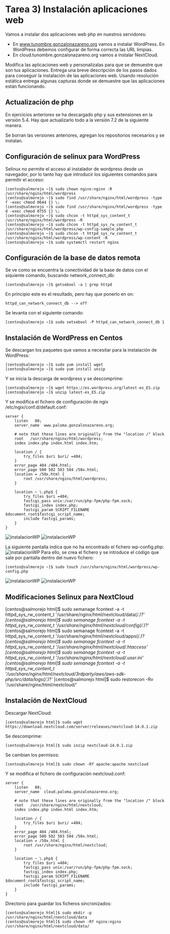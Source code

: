 # Tarea 3) Instalación aplicaciones web

Vamos a instalar dos aplicaciones web php en nuestros servidores:
- En www.tunombre.gonzalonazareno.org vamos a instalar WordPress. En WordPress debemos configurar de forma correcta las URL limpias.
- En cloud.tunombre.gonzalonazareno.org vamos a instalar NextCloud.

Modifica las aplicaciones web y personalizalas para que se demuestre que son tus aplicaciones. Entrega una breve descripción de los pasos dados para conseguir la instalación de las aplicaciones web. Usando resolución estática entrega algunas capturas donde se demuestre que las aplicaciones están funcionando.

## Actualización de php
En ejercicios anteriores se ha descargado php y sus extensiones en la versión 5.4. Hay que actualizarlo todo a la versión 7.2 de la siguiente manera.

Se borran las versiones anteriores, agregan los repositorios necesarios y se instalan.


## Configuración de selinux para WordPress
Selinux no permite el acceso al instalador de wordpress desde un navegador, por lo tanto hay que introducir los siguientes comandos para permitir el acceso:
~~~
[centos@salmorejo ~]$ sudo chown nginx:nginx -R /usr/share/nginx/html/wordpress
[centos@salmorejo ~]$ sudo find /usr/share/nginx/html/wordpress -type f -exec chmod 0644 {} \;
[centos@salmorejo ~]$ sudo find /usr/share/nginx/html/wordpress -type d -exec chmod 0755 {} \;
[centos@salmorejo ~]$ sudo chcon -t httpd_sys_content_t /usr/share/nginx/html/wordpress -R
[centos@salmorejo ~]$ sudo chcon -t httpd_sys_rw_content_t /usr/share/nginx/html/wordpress/wp-config-sample.php 
[centos@salmorejo ~]$ sudo chcon -t httpd_sys_rw_content_t /usr/share/nginx/html/wordpress/wp-content -R
[centos@salmorejo ~]$ sudo systemctl restart nginx
~~~


## Configuración de la base de datos remota
Se ve como se encuentra la conectividad de la base de datos con el siquiente comando, buscando network_connect_db:
~~~
[centos@salmorejo ~]$ getsebool -a | grep httpd
~~~

En principio este es el resultado, pero hay que ponerlo en on:
~~~ 
httpd_can_network_connect_db --> off
~~~

Se levanta con el siguiente comando:
~~~
[centos@salmorejo ~]$ sudo setsebool -P httpd_can_network_connect_db 1
~~~


## Instalación de WordPress en Centos
Se descargan los paquetes que vamos a necesitar para la instalación de WordPress:
~~~
[centos@salmorejo ~]$ sudo yum install wget
[centos@salmorejo ~]$ sudo yum install unzip
~~~

Y se inicia la descarga de wordpress y se descomprime:
~~~
[centos@salmorejo ~]$ wget https://es.wordpress.org/latest-es_ES.zip
[centos@salmorejo ~]$ unzip latest-es_ES.zip 
~~~

Y se modifica el fichero de configuración de ngix /etc/ngix/conf.d/default.conf:
~~~
server {
    listen	 80;
    server_name  www.paloma.gonzalonazareno.org;

    # note that these lines are originally from the "location /" block
    root   /usr/share/nginx/html/wordpress;
    index index.php index.html index.htm;

    location / {
        try_files $uri $uri/ =404;
    }
    error_page 404 /404.html;
    error_page 500 502 503 504 /50x.html;
    location = /50x.html {
        root /usr/share/nginx/html/wordpress;
    }

    location ~ \.php$ {
        try_files $uri =404;
        fastcgi_pass unix:/var/run/php-fpm/php-fpm.sock;
        fastcgi_index index.php;
        fastcgi_param SCRIPT_FILENAME $document_root$fastcgi_script_name;
        include fastcgi_params;
    }
}
~~~

![instalacionWP](aimg.png)
![instalacionWP](bimg.png)

La siguiente pantalla indica que no ha encontrado el fichero wp-config.php:
![instalacionWP](bimg.png)
Para ello, se crea el fichero y se introduce el código que sale por pantalla dentro del nuevo fichero:
~~~
[centos@salmorejo ~]$ sudo touch /usr/share/nginx/html/wordpress/wp-config.php
~~~
![instalacionWP](cimg.png)
![instalacionWP](dimg.png)


## Modificaciones Selinux para NextCloud

[centos@salmorejo html]$ sudo semanage fcontext -a -t httpd_sys_rw_content_t '/usr/share/nginx/html/nextcloud/data(/.*)?'
[centos@salmorejo html]$ sudo semanage fcontext -a -t httpd_sys_rw_content_t '/usr/share/nginx/html/nextcloud/config(/.*)?'
[centos@salmorejo html]$ sudo semanage fcontext -a -t httpd_sys_rw_content_t '/usr/share/nginx/html/nextcloud/apps(/.*)?
[centos@salmorejo html]$ sudo semanage fcontext -a -t httpd_sys_rw_content_t '/usr/share/nginx/html/nextcloud/.htaccess'
[centos@salmorejo html]$ sudo semanage fcontext -a -t httpd_sys_rw_content_t '/usr/share/nginx/html/nextcloud/.user.ini'
[centos@salmorejo html]$ sudo semanage fcontext -a -t httpd_sys_rw_content_t '/usr/share/nginx/html/nextcloud/3rdparty/aws/aws-sdk-php/src/data/logs(/.*)?'
[centos@salmorejo html]$ sudo restorecon -Rv '/usr/share/nginx/html/nextcloud/'


## Instalación de NextCloud

Descargar NextCloud:
~~~
[centos@salmorejo html]$ sudo wget https://download.nextcloud.com/server/releases/nextcloud-14.0.1.zip
~~~

Se descomprime:
~~~
[centos@salmorejo html]$ sudo inzip nextcloud-14.0.1.zip
~~~

Se cambian los permisos:
~~~
[centos@salmorejo html]$ sudo chown -Rf apache:apache nextcloud
~~~

Y se modifica el fichero de configuración nextcloud.conf:
~~~
server {
    listen	 80;
    server_name  cloud.paloma.gonzalonazareno.org;

    # note that these lines are originally from the "location /" block
    root   /usr/share/nginx/html/nextcloud;
    index index.php index.html index.htm;

    location / {
        try_files $uri $uri/ =404;
    }
    error_page 404 /404.html;
    error_page 500 502 503 504 /50x.html;
    location = /50x.html {
        root /usr/share/nginx/html/nextcloud;
    }

    location ~ \.php$ {
        try_files $uri =404;
        fastcgi_pass unix:/var/run/php-fpm/php-fpm.sock;
        fastcgi_index index.php;
        fastcgi_param SCRIPT_FILENAME $document_root$fastcgi_script_name;
        include fastcgi_params;
    }
}
~~~

Directorio para guardar los ficheros sincronizados:
~~~
[centos@salmorejo html]$ sudo mkdir -p /usr/share/nginx/html/nextcloud/data
[centos@salmorejo html]$ sudo chown -Rf nginx:nginx /usr/share/nginx/html/nextcloud/data/
~~~



